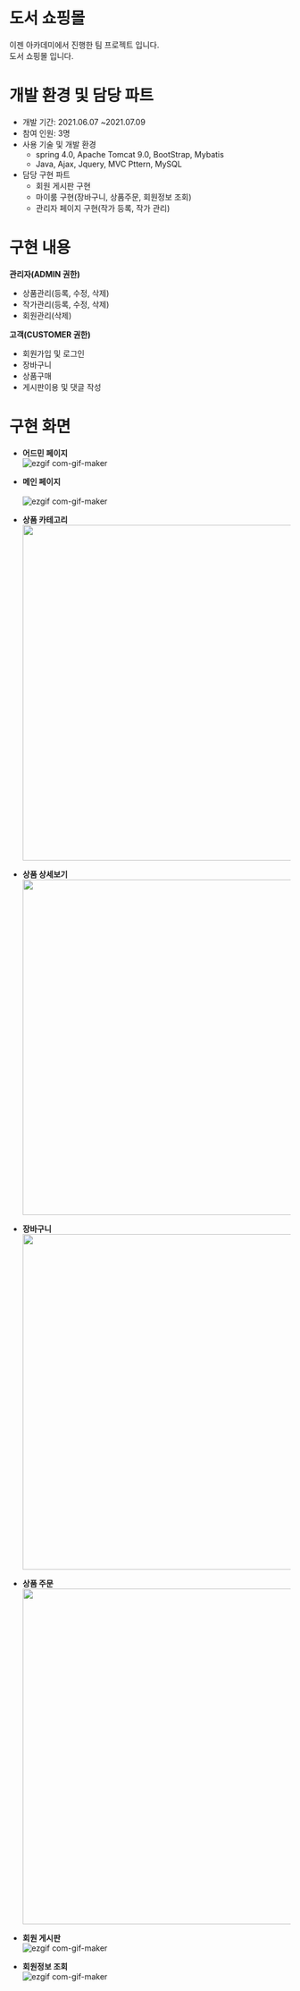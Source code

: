 # 도서 쇼핑몰
이젠 아카데미에서 진행한 팀 프로젝트 입니다. <br>
도서 쇼핑몰 입니다.

# 개발 환경 및 담당 파트
* 개발 기간: 2021.06.07 ~2021.07.09
* 참여 인원: 3명
* 사용 기술 및 개발 환경 
  * spring 4.0, Apache Tomcat 9.0, BootStrap, Mybatis
  * Java, Ajax, Jquery, MVC Pttern, MySQL
* 담당 구현 파트
  * 회원 게시판 구현
  * 마이룸 구현(장바구니, 상품주문, 회원정보 조회)
  * 관리자 페이지 구현(작가 등록, 작가 관리)
  
 # 구현 내용
 **관리자(ADMIN 권한)**
 * 상품관리(등록, 수정, 삭제)
 * 작가관리(등록, 수정, 삭제)
 * 회원관리(삭제)

**고객(CUSTOMER 권한)**
* 회원가입 및 로그인
* 장바구니
* 상품구매
* 게시판이용  및 댓글 작성

# 구현 화면
* **어드민 페이지** <br>
 ![ezgif com-gif-maker](https://user-images.githubusercontent.com/87048430/126929030-a77e14ba-6bd8-41bc-bf51-d4a2e6000c4e.gif)
 
* **메인 페이지**<br>   
  ![ezgif com-gif-maker](https://user-images.githubusercontent.com/87048430/126925221-cacd1959-bb1d-4444-b9bb-aa0076e2f3a2.gif)
  
* **상품 카테고리**<br>
  <img src="https://user-images.githubusercontent.com/87048430/126926570-1d836bf2-1ccc-4ba7-bd68-a05ded8d9ef6.PNG" width="600" heigth="325"/>
  
* **상품 상세보기**<br>
  <img src="https://user-images.githubusercontent.com/87048430/126926646-4f49f512-ca4c-4652-9a88-5541a9dbbcb1.PNG" width="600" heigth="325"/>

* **장바구니**<br>
  <img src="https://user-images.githubusercontent.com/87048430/126927999-09f230e5-26c4-4f11-84b1-018edd0662d4.PNG" width="600" heigth="325"/>
  

* **상품 주문**<br>
  <img src="https://user-images.githubusercontent.com/87048430/126928014-bf705419-810d-4346-9255-e269016a011f.PNG" width="600" heigth="325"/>
  

* **회원 게시판** <br>
![ezgif com-gif-maker](https://user-images.githubusercontent.com/87048430/126929180-9da6beb8-75d0-4eef-a3aa-4421fb99b352.gif)

* **회원정보 조회** <br>
![ezgif com-gif-maker](https://user-images.githubusercontent.com/87048430/126929725-ee6aabf8-e03f-476c-8eea-e7118cf435a6.gif)

  
 
 
